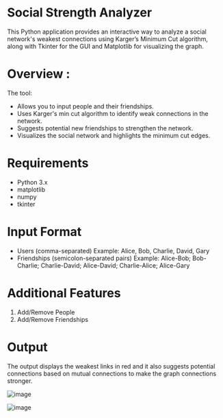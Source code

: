# Social Strength Analyzer
This Python application provides an interactive way to analyze a social network's weakest connections using Karger’s Minimum Cut algorithm, along with Tkinter for the GUI and Matplotlib for visualizing the graph.

# Overview :
The tool:
- Allows you to input people and their friendships.
- Uses Karger's  min cut algorithm to identify weak connections in the network.
- Suggests potential new friendships to strengthen the network.
- Visualizes the social network and highlights the minimum cut edges.

# Requirements 
- Python 3.x
- matplotlib
- numpy
- tkinter

# Input Format 
 - Users  (comma-separated)
    Example: Alice, Bob, Charlie, David, Gary
 - Friendships (semicolon-separated pairs)
    Example: Alice-Bob; Bob-Charlie; Charlie-David; Alice-David; Charlie-Alice; Alice-Gary

# Additional Features
1. Add/Remove People
2. Add/Remove Friendships

# Output 
The output displays the weakest links in red and it also suggests potential connections based on mutual connections to make the graph connections stronger.

![image](https://github.com/user-attachments/assets/cde8f589-ea7c-4d93-b8b6-20b792872d45)

![image](https://github.com/user-attachments/assets/656aa427-63bb-4c46-81e0-9e64d24dd28e)
